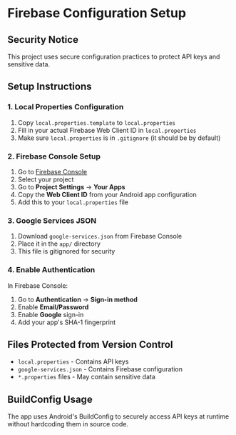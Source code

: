 # Firebase Configuration Setup

## Security Notice
This project uses secure configuration practices to protect API keys and sensitive data.

## Setup Instructions

### 1. Local Properties Configuration
1. Copy `local.properties.template` to `local.properties`
2. Fill in your actual Firebase Web Client ID in `local.properties`
3. Make sure `local.properties` is in `.gitignore` (it should be by default)

### 2. Firebase Console Setup
1. Go to [Firebase Console](https://console.firebase.google.com/)
2. Select your project
3. Go to **Project Settings** → **Your Apps**
4. Copy the **Web Client ID** from your Android app configuration
5. Add this to your `local.properties` file

### 3. Google Services JSON
1. Download `google-services.json` from Firebase Console
2. Place it in the `app/` directory
3. This file is gitignored for security

### 4. Enable Authentication
In Firebase Console:
1. Go to **Authentication** → **Sign-in method**
2. Enable **Email/Password**
3. Enable **Google** sign-in
4. Add your app's SHA-1 fingerprint

## Files Protected from Version Control
- `local.properties` - Contains API keys
- `google-services.json` - Contains Firebase configuration
- `*.properties` files - May contain sensitive data

## BuildConfig Usage
The app uses Android's BuildConfig to securely access API keys at runtime without hardcoding them in source code.
